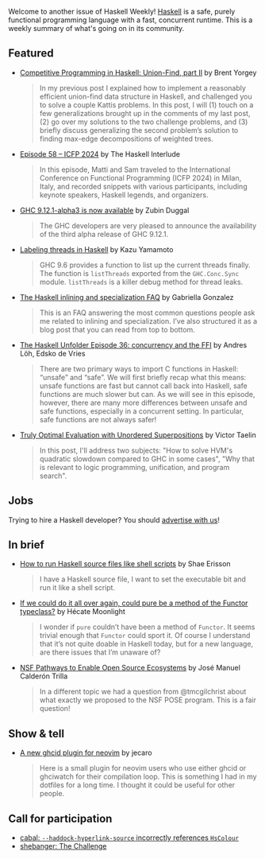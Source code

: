 Welcome to another issue of Haskell Weekly!
[Haskell](https://www.haskell.org) is a safe, purely functional programming language with a fast, concurrent runtime.
This is a weekly summary of what's going on in its community.

## Featured

- [Competitive Programming in Haskell: Union-Find, part II](https://byorgey.github.io/blog/posts/2024/11/18/UnionFind-sols.html) by Brent Yorgey
  > In my previous post I explained how to implement a reasonably efficient union-find data structure in Haskell, and challenged you to solve a couple Kattis problems. In this post, I will (1) touch on a few generalizations brought up in the comments of my last post, (2) go over my solutions to the two challenge problems, and (3) briefly discuss generalizing the second problem’s solution to finding max-edge decompositions of weighted trees.

- [Episode 58 – ICFP 2024](https://haskell.foundation/podcast/58/) by The Haskell Interlude
  > In this episode, Matti and Sam traveled to the International Conference on Functional Programming (ICFP 2024) in Milan, Italy, and recorded snippets with various participants, including keynote speakers, Haskell legends, and organizers.

- [GHC 9.12.1-alpha3 is now available](https://discourse.haskell.org/t/ghc-9-12-1-alpha3-is-now-available/10741) by Zubin Duggal
  > The GHC developers are very pleased to announce the availability of the third alpha release of GHC 9.12.1.
  
- [Labeling threads in Haskell](https://kazu-yamamoto.hatenablog.jp/entry/2024/11/20/160218) by Kazu Yamamoto
  > GHC 9.6 provides a function to list up the current threads finally. The function is `listThreads` exported from the `GHC.Conc.Sync` module. `listThreads` is a killer debug method for thread leaks.
  
- [The Haskell inlining and specialization FAQ](https://www.haskellforall.com/2024/11/the-haskell-inlining-and-specialization.html) by Gabriella Gonzalez
  > This is an FAQ answering the most common questions people ask me related to inlining and specialization. I’ve also structured it as a blog post that you can read from top to bottom.
  
- [The Haskell Unfolder Episode 36: concurrency and the FFI](https://well-typed.com/blog/2024/11/haskell-unfolder-episode-36-concurrency-and-the-ffi/) by Andres Löh, Edsko de Vries
  > There are two primary ways to import C functions in Haskell: “unsafe” and “safe”. We will first briefly recap what this means: unsafe functions are fast but cannot call back into Haskell, safe functions are much slower but can. As we will see in this episode, however, there are many more differences between unsafe and safe functions, especially in a concurrent setting. In particular, safe functions are not always safer!
  
- [Truly Optimal Evaluation with Unordered Superpositions](https://gist.github.com/VictorTaelin/93c327e5b4e752b744d7798687977f8a) by Victor Taelin
  > In this post, I'll address two subjects: "How to solve HVM's quadratic slowdown compared to GHC in some cases", "Why that is relevant to logic programming, unification, and program search".

## Jobs

Trying to hire a Haskell developer?
You should [advertise with us](https://haskellweekly.news/advertising.html)!

## In brief

- [How to run Haskell source files like shell scripts](https://www.scannedinavian.com/how-to-run-haskell-source-files-like-shell-scripts.html) by Shae Erisson
  > I have a Haskell source file, I want to set the executable bit and run it like a shell script.

- [If we could do it all over again, could pure be a method of the Functor typeclass?](https://discourse.haskell.org/t/if-we-could-do-it-all-over-again-could-pure-be-a-method-of-the-functor-typeclass/10759) by Hécate Moonlight
  > I wonder if `pure` couldn’t have been a method of `Functor`. It seems trivial enough that `Functor` could sport it. Of course I understand that it’s not quite doable in Haskell today, but for a new language, are there issues that I’m unaware of?

- [NSF Pathways to Enable Open Source Ecosystems](https://discourse.haskell.org/t/nsf-pathways-to-enable-open-source-ecosystems/10748) by José Manuel Calderón Trilla
  > In a different topic we had a question from @tmcgilchrist about what exactly we proposed to the NSF POSE program. This is a fair question!

## Show & tell

- [A new ghcid plugin for neovim](https://discourse.haskell.org/t/a-new-ghcid-plugin-for-neovim/10749) by jecaro
  > Here is a small plugin for neovim users who use either ghcid or ghciwatch for their compilation loop. This is something I had in my dotfiles for a long time. I thought it could be useful for other people.

## Call for participation

- [cabal: `--haddock-hyperlink-source` incorrectly references `HsColour`](https://github.com/haskell/cabal/issues/9692)
- [shebanger: The Challenge](https://github.com/cdepillabout/shebanger/issues/1)
